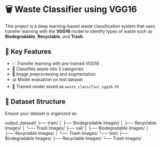 # 🗑️ Waste Classifier using VGG16

This project is a deep learning-based waste classification system that uses transfer learning with the **VGG16** model to identify types of waste such as **Biodegradable**, **Recyclable**, and **Trash**.

## 🧠 Key Features

- ✅ Transfer learning with pre-trained VGG16
- 📂 Classifies waste into 3 categories
- 📸 Image preprocessing and augmentation
- 📊 Model evaluation on test dataset
- 💾 Trained model saved as `waste_classifier_vgg16.h5`

## 📁 Dataset Structure

Ensure your dataset is organized as:

output_dataset/
├── train/
│ ├── Biodegradable Images/
│ ├── Recyclable Images/
│ └── Trash Images/
├── val/
│ ├── Biodegradable Images/
│ ├── Recyclable Images/
│ └── Trash Images/
└── test/
├── Biodegradable Images/
├── Recyclable Images/
└── Trash Images/
